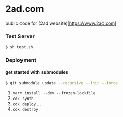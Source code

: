 # 2ad.com

public code for (2ad website)[https://www.2ad.com]


### Test Server

```
$ sh test.sh
```

### Deployment

#### get started with submodules
```bash
$ git submodule update --recursive --init --force
```

1. `yarn install --dev --frozen-lockfile`
2. `cdk synth`
3. `cdk deploy`
...
4. `cdk destroy`
